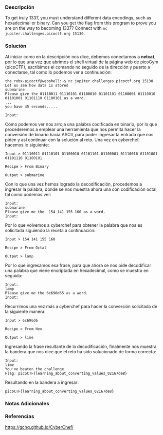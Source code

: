 ### Descripción
To get truly 1337, you must understand different data encodings, such as hexadecimal or binary. Can you get the flag from this program to prove you are on the way to becoming 1337? Connect with `nc jupiter.challenges.picoctf.org 15130`.
### Solución
Al iniciar como en la descripción nos dice, debemos conectarnos a **netcat**, por lo que una vez que abrimos el shell virtual de la página web de picoGym (picoCTF), escribimos el comando nc seguido de la dirección y puerto a conectarse, tal como lo podemos ver a continuación:

```shell
the_robx-picoctf@webshell:~$ nc jupiter.challenges.picoctf.org 15130
Let us see how data is stored
submarine
Please give the 01110011 01110101 01100010 01101101 01100001 01110010 01101001 01101110 01100101 as a word.
...
you have 45 seconds.....

Input:
```

Como podemos ver nos arroja una palabra codificada en binario, por lo que procederemos a emplear una herramienta que nos permita hacer la conversión de binario hacia ASCII, para poder ingresar la entrada que nos piden y así continuar con la solución al reto. Una vez en cyberchef, hacemos lo siguiente:

```
Input > 01110011 01110101 01100010 01101101 01100001 01110010 01101001 01101110 01100101

Recipe > From Binary

Output > submarine
```

Con lo que una vez hemos logrado la decodificación, procedemos a ingresar la palabra, donde se nos muestra ahora una con codificación octal, tal como podemos ver:

```shell
Input:
submarine
Please give me the  154 141 155 160 as a word.
Input:
```

Por lo que volvemos a cyberchef para obtener la palabra que nos es solicitada siguiendo la receta a continuación:

```
Input > 154 141 155 160

Recipe > From Octal

Output > lamp
```

Por lo que ingresamos esa frase, para que ahora se nos pide decodificar una palabra que viene encriptada en hexadecimal, como se muestra en seguida:

```shell
Input:
lamp
Please give me the 6c696d65 as a word.
Input:
```

Recurrimos una vez más a cyberchef para hacer la conversión solicitada de la siguiente manera:

```
Input > 6c696d6

Recipe > From Hex

Output > lime
```

Ingresando la frase resultante de la decodificación, finalmente nos muestra la bandera que nos dice que el reto ha sido solucionado de forma correcta:

```shell
Input:
lime
You've beaten the challenge
Flag: picoCTF{learning_about_converting_values_02167de8}
```

Resultando en la bandera a ingresar:

```
picoCTF{learning_about_converting_values_02167de8}
```
### Notas Adicionales

### Referencias
https://gchq.github.io/CyberChef/